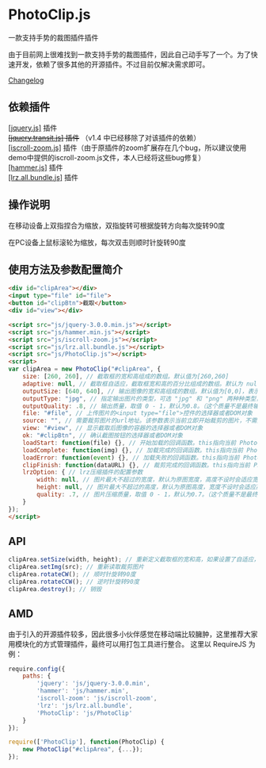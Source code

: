 ﻿# PhotoClip.js
一款支持手势的裁图插件插件

由于目前网上很难找到一款支持手势的裁图插件，因此自己动手写了一个。为了快速开发，依赖了很多其他的开源插件。不过目前仅解决需求即可。

[Changelog](https://github.com/baijunjie/PhotoClip.js/blob/master/Changelog.md)

## 依赖插件

[[jquery.js]](https://github.com/jquery/jquery) 插件 <br>
<del>[[jquery.transit.js]](https://github.com/rstacruz/jquery.transit) 插件</del> （v1.4 中已经移除了对该插件的依赖）<br>
[[iscroll-zoom.js]](https://github.com/cubiq/iscroll) 插件（由于原插件的zoom扩展存在几个bug，所以建议使用demo中提供的iscroll-zoom.js文件，本人已经将这些bug修复）<br>
[[hammer.js]](https://github.com/hammerjs/hammer.js) 插件 <br>
[[lrz.all.bundle.js]](https://github.com/think2011/localResizeIMG) 插件

## 操作说明

在移动设备上双指捏合为缩放，双指旋转可根据旋转方向每次旋转90度

在PC设备上鼠标滚轮为缩放，每次双击则顺时针旋转90度

## 使用方法及参数配置简介

```html
<div id="clipArea"></div>
<input type="file" id="file">
<button id="clipBtn">截取</button>
<div id="view"></div>

<script src="js/jquery-3.0.0.min.js"></script>
<script src="js/hammer.min.js"></script>
<script src="js/iscroll-zoom.js"></script>
<script src="js/lrz.all.bundle.js"></script>
<script src="js/PhotoClip.js"></script>
<script>
var clipArea = new PhotoClip("#clipArea", {
	size: [260, 260], // 截取框的宽和高组成的数组。默认值为[260,260]
	adaptive: null, // 截取框自适应，截取框宽和高的百分比组成的数组。默认为 null。如果设置了该参数，且值有效，则会忽略 size 的大小设置，size 中的值仅用于计算宽高比。当设置了其中一个值得百分比时，如果另一个未设置，则将会按 size 中的比例等比缩放。
	outputSize: [640, 640], // 输出图像的宽和高组成的数组。默认值为[0,0]，表示输出图像原始大小
	outputType: "jpg", // 指定输出图片的类型，可选 "jpg" 和 "png" 两种种类型，默认为 "jpg"
	outputQuality: .8, // 输出质量，取值 0 - 1，默认为0.8。（这个质量不是最终输出的质量，与 lrzOption.quality 是相乘关系）
	file: "#file", // 上传图片的<input type="file">控件的选择器或者DOM对象
	source: "", // 需要裁剪图片的url地址。该参数表示当前立即开始裁剪的图片，不需要使用 file 控件获取。注意，该参数不支持跨域图片。
	view: "#view", // 显示截取后图像的容器的选择器或者DOM对象
	ok: "#clipBtn", // 确认截图按钮的选择器或者DOM对象
	loadStart: function(file) {}, // 开始加载的回调函数。this指向当前 PhotoClip 的实例对象，并将正在加载的 file 对象作为参数传入（如果是使用 source 加载图片，则该参数为图片的 img 对象）
	loadComplete: function(img) {}, // 加载完成的回调函数。this指向当前 PhotoClip 的实例对象，并将图片的 img 对象作为参数传入
	loadError: function(event) {}, // 加载失败的回调函数。this指向当前 PhotoClip 的实例对象，并将错误事件的 event 对象作为参数传入
	clipFinish: function(dataURL) {}, // 裁剪完成的回调函数。this指向当前 PhotoClip 的实例对象，会将裁剪出的图像数据DataURL作为参数传入
	lrzOption: { // lrz压缩插件的配置参数
		width: null, // 图片最大不超过的宽度，默认为原图宽度，高度不设时会适应宽度。
		height: null, // 图片最大不超过的高度，默认为原图高度，宽度不设时会适应高度。
		quality: .7, // 图片压缩质量，取值 0 - 1，默认为0.7。（这个质量不是最终输出的质量，与 outputQuality 是相乘关系）
	}
});
</script>
```

## API
```js
clipArea.setSize(width, height); // 重新定义截取框的宽和高，如果设置了自适应，则等于重新定义宽高比例
clipArea.setImg(src); // 重新读取裁剪图片
clipArea.rotateCW(); // 顺时针旋转90度
clipArea.rotateCCW(); // 逆时针旋转90度
clipArea.destroy(); // 销毁
```

## AMD
由于引入的开源插件较多，因此很多小伙伴感觉在移动端比较臃肿，这里推荐大家用模块化的方式管理插件，最终可以用打包工具进行整合。
这里以 RequireJS 为例：

```js
require.config({
	paths: {
		'jquery': 'js/jquery-3.0.0.min',
		'hammer': 'js/hammer.min',
		'iscroll-zoom': 'js/iscroll-zoom',
		'lrz': 'js/lrz.all.bundle',
		'PhotoClip': 'js/PhotoClip'
	}
});

require(['PhotoClip'], function(PhotoClip) {
	new PhotoClip("#clipArea", {...});
});
```




